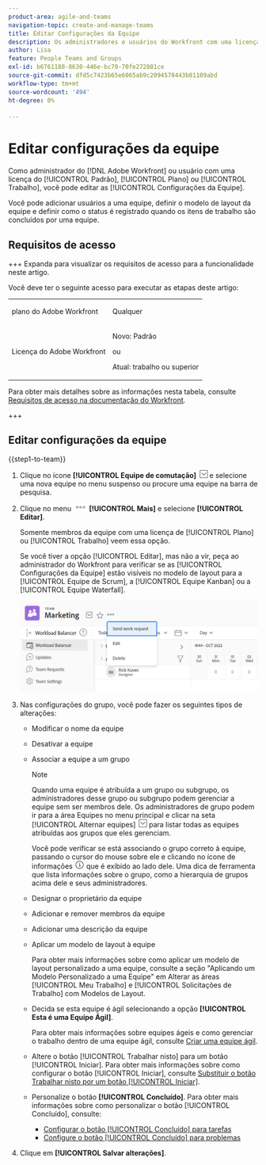 ```yaml
---
product-area: agile-and-teams
navigation-topic: create-and-manage-teams
title: Editar Configurações da Equipe
description: Os administradores e usuários do Workfront com uma licença de Plano ou Trabalho podem editar as Configurações da equipe.
author: Lisa
feature: People Teams and Groups
exl-id: b6761188-8630-446e-bc70-70fe272881ce
source-git-commit: dfd5c7423b65e6065ab9c2094578443b81189abd
workflow-type: tm+mt
source-wordcount: '494'
ht-degree: 0%

---
```


# Editar configurações da equipe

Como administrador do [!DNL Adobe Workfront] ou usuário com uma licença do [!UICONTROL Padrão], [!UICONTROL Plano] ou [!UICONTROL Trabalho], você pode editar as [!UICONTROL Configurações da Equipe].

Você pode adicionar usuários a uma equipe, definir o modelo de layout da equipe e definir como o status é registrado quando os itens de trabalho são concluídos por uma equipe.

## Requisitos de acesso

+++ Expanda para visualizar os requisitos de acesso para a funcionalidade neste artigo.

Você deve ter o seguinte acesso para executar as etapas deste artigo:

<table style="table-layout:auto"> 
 <col> 
 <col> 
 <tbody> 
  <tr data-mc-conditions=""> 
   <td role="rowheader"> <p>plano do Adobe Workfront</p> </td> 
   <td>Qualquer</td> 
  </tr> 
  <tr> 
   <td role="rowheader">Licença do Adobe Workfront</td> 
   <td>
   <p>Novo: Padrão</p>
   <p>ou</p>
   <p>Atual: trabalho ou superior</p></td>
  </tr> 
 </tbody> 
</table>

Para obter mais detalhes sobre as informações nesta tabela, consulte [Requisitos de acesso na documentação do Workfront](/help/quicksilver/administration-and-setup/add-users/access-levels-and-object-permissions/access-level-requirements-in-documentation.md).

+++

## Editar configurações da equipe

{{step1-to-team}}

1. Clique no ícone **[!UICONTROL Equipe de comutação]** ![Ícone Equipe de comutação](assets/switch-team-icon.png) e selecione uma nova equipe no menu suspenso ou procure uma equipe na barra de pesquisa.

1. Clique no menu ![](assets/more-icon.png) **[!UICONTROL Mais]** e selecione **[!UICONTROL Editar]**.

   Somente membros da equipe com uma licença de [!UICONTROL Plano] ou [!UICONTROL Trabalho] veem essa opção.

   Se você tiver a opção [!UICONTROL Editar], mas não a vir, peça ao administrador do Workfront para verificar se as [!UICONTROL Configurações da Equipe] estão visíveis no modelo de layout para a [!UICONTROL Equipe de Scrum], a [!UICONTROL Equipe Kanban] ou a [!UICONTROL Equipe Waterfall].

   ![](assets/edit-team-settings-1.png)

1. Nas configurações do grupo, você pode fazer os seguintes tipos de alterações:

   * Modificar o nome da equipe
   * Desativar a equipe
   * Associar a equipe a um grupo

     >[!NOTE]
     >
     >Quando uma equipe é atribuída a um grupo ou subgrupo, os administradores desse grupo ou subgrupo podem gerenciar a equipe sem ser membros dele. Os administradores de grupo podem ir para a área Equipes no menu principal e clicar na seta [!UICONTROL Alternar equipes] ![Ícone Alternar equipe](assets/switch-team-icon.png) para listar todas as equipes atribuídas aos grupos que eles gerenciam.

     Você pode verificar se está associando o grupo correto à equipe, passando o cursor do mouse sobre ele e clicando no ícone de informações ![](assets/info-icon.png) que é exibido ao lado dele. Uma dica de ferramenta que lista informações sobre o grupo, como a hierarquia de grupos acima dele e seus administradores.

   * Designar o proprietário da equipe
   * Adicionar e remover membros da equipe
   * Adicionar uma descrição da equipe
   * Aplicar um modelo de layout à equipe

     Para obter mais informações sobre como aplicar um modelo de layout personalizado a uma equipe, consulte a seção &quot;Aplicando um Modelo Personalizado a uma Equipe&quot; em Alterar as áreas [!UICONTROL Meu Trabalho] e [!UICONTROL Solicitações de Trabalho] com Modelos de Layout.

   * Decida se esta equipe é ágil selecionando a opção **[!UICONTROL Esta é uma Equipe Ágil]**.

     Para obter mais informações sobre equipes ágeis e como gerenciar o trabalho dentro de uma equipe ágil, consulte [Criar uma equipe ágil](../../agile/get-started-with-agile-in-workfront/create-an-agile-team.md).

   * Altere o botão [!UICONTROL Trabalhar nisto] para um botão [!UICONTROL Iniciar]. Para obter mais informações sobre como configurar o botão [!UICONTROL Iniciar], consulte [Substituir o botão Trabalhar nisto por um botão [!UICONTROL Iniciar]](../../people-teams-and-groups/create-and-manage-teams/work-on-it-button-to-start-button.md).
   * Personalize o botão **[!UICONTROL Concluído]**. Para obter mais informações sobre como personalizar o botão [!UICONTROL Concluído], consulte:

      * [Configurar o botão [!UICONTROL Concluído] para tarefas](../../people-teams-and-groups/create-and-manage-teams/configure-the-done-button-for-tasks.md)
      * [Configure o botão [!UICONTROL Concluído] para problemas](../../people-teams-and-groups/create-and-manage-teams/configure-the-done-button-for-issues.md)

1. Clique em **[!UICONTROL Salvar alterações]**.
